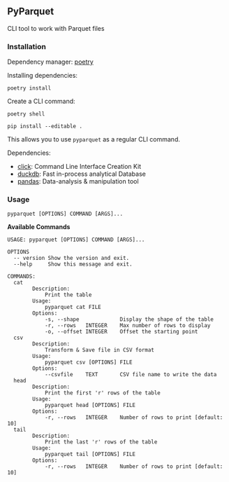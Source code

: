 ## PyParquet

CLI tool to work with Parquet files


### Installation

Dependency manager: [poetry](https://python-poetry.org/)

Installing dependencies:
```shell
poetry install
```

Create a CLI command:
```shell
poetry shell

pip install --editable .
```
This allows you to use `pyparquet` as a regular CLI command.

Dependencies:
- [click](https://click.palletsprojects.com/en/8.1.x/): Command Line Interface Creation Kit
- [duckdb](https://duckdb.org/): Fast in-process analytical Database
- [pandas](https://pandas.pydata.org/): Data-analysis & manipulation tool


### Usage

```shell
pyparquet [OPTIONS] COMMAND [ARGS]...
```

**Available Commands**
```shell
USAGE: pyparquet [OPTIONS] COMMAND [ARGS]...

OPTIONS
  -- version Show the version and exit.
  --help     Show this message and exit.

COMMANDS:
  cat
        Description:
            Print the table
        Usage:
            pyparquet cat FILE
        Options:
            -s, --shape             Display the shape of the table
            -r, --rows   INTEGER    Max number of rows to display
            -o, --offset INTEGER    Offset the starting point
  csv
        Description:
            Transform & Save file in CSV format
        Usage:
            pyparquet csv [OPTIONS] FILE
        Options:
            --csvfile    TEXT       CSV file name to write the data
  head
        Description:
            Print the first 'r' rows of the table
        Usage:
            pyparquet head [OPTIONS] FILE
        Options:
            -r, --rows   INTEGER    Number of rows to print [default: 10]
  tail
        Description:
            Print the last 'r' rows of the table
        Usage:
            pyparquet tail [OPTIONS] FILE
        Options:
            -r, --rows   INTEGER    Number of rows to print [default: 10]
```
